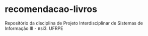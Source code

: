 # recomendacao-livros

Repositório da disciplina de Projeto Interdisciplinar de Sistemas de Informação III - πsi3. 
UFRPE
